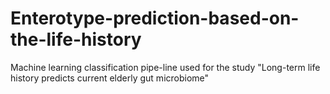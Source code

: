 # Enterotype-prediction-based-on-the-life-history
Machine learning classification pipe-line used for the study "Long-term life history predicts current elderly gut microbiome"
